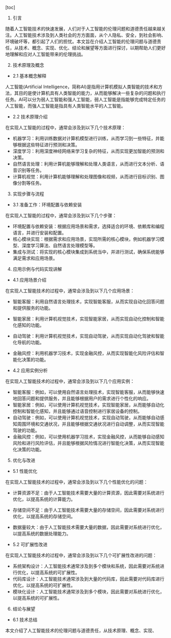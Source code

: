 
[toc]                    
                
                
1. 引言

随着人工智能技术的快速发展，人们对于人工智能的伦理问题和道德责任越来越关注。人工智能技术涉及到人类社会的方方面面，从个人隐私、安全，到社会影响、环境破坏等，都引起了人们的担忧。本文旨在介绍人工智能的伦理问题与道德责任，从技术、概念、实现、优化、结论和展望等方面进行探讨，以期帮助人们更好地理解和应对人工智能带来的伦理挑战。

2. 技术原理及概念

- 2.1 基本概念解释

人工智能(Artificial Intelligence，简称AI)是指用计算机模拟人类智能的技术和方法，其目的是使计算机具有人类智能的能力，从而能够解决一些复杂的问题和执行任务。AI可以分为弱人工智能和强人工智能，弱人工智能是指能够完成特定任务的人工智能，而强人工智能是指具有人类智能水平的人工智能。

- 2.2 技术原理介绍

在实现人工智能的过程中，通常会涉及到以下几个技术原理：

- 机器学习：利用训练数据对计算机模型进行训练，从而学习到一些特征，并能够根据这些特征进行预测和决策。
- 深度学习：利用深度神经网络来学习复杂的特征，从而实现更加智能的预测和决策。
- 自然语言处理：利用计算机能够理解和处理人类语言，从而进行文本分析、语音识别等任务。
- 计算机视觉：利用计算机能够理解和处理图像和视频，从而进行目标识别、图像分割等任务。

3. 实现步骤与流程

- 3.1 准备工作：环境配置与依赖安装

在实现人工智能的过程中，通常会涉及到以下几个步骤：

- 环境配置与依赖安装：根据应用场景和需求，选择适合的环境、依赖库和编程语言，并进行安装和配置。
- 核心模块实现：根据需求和应用场景，实现所需的核心模块，例如机器学习模型、深度学习算法、自然语言处理模型等。
- 集成与测试：将实现的核心模块集成到系统当中，并进行测试，确保系统能够满足需求和应用场景。

4. 应用示例与代码实现讲解

- 4.1 应用场景介绍

在实现人工智能技术的过程中，通常会涉及到以下几个应用场景：

- 智能客服：利用自然语言处理技术，实现智能客服，从而实现自动化回答问题和提供服务的功能。
- 智能家居：利用计算机视觉技术，实现智能家居，从而实现自动化控制和智能化感知的功能。
- 自动驾驶：利用计算机视觉技术，实现自动驾驶，从而实现自动化驾驶和智能化导航的功能。
- 金融风控：利用机器学习技术，实现金融风控，从而实现智能化风险评估和智能化决策的功能。

- 4.2 应用实例分析

在实现人工智能技术的过程中，通常会涉及到以下几个应用实例：

- 智能客服：例如，可以使用自然语言处理技术，实现智能客服，从而能够快速地回答问题和提供服务，并且能够根据用户的需求进行个性化的响应。
- 智能家居：例如，可以使用计算机视觉技术，实现智能家居，从而能够自动化控制和智能化感知，并且能够通过语音控制进行家居设备的控制。
- 自动驾驶：例如，可以使用计算机视觉技术，实现自动驾驶，从而能够自动感知周围环境和交通状况，并且能够根据交通状况进行自动调整，从而实现智能驾驶的功能。
- 金融风控：例如，可以使用机器学习技术，实现金融风控，从而能够自动感知风险和进行风险评估，并且能够根据风险情况进行智能化决策，从而实现智能化决策的功能。

5. 优化与改进

- 5.1 性能优化

在实现人工智能技术的过程中，通常会涉及到以下几个性能优化的问题：

- 计算资源不足：由于人工智能技术需要大量的计算资源，因此需要对系统进行优化，以提高系统的计算能力。
- 存储空间不足：由于人工智能技术需要大量的存储空间，因此需要对系统进行优化，以提高系统的存储空间。
- 数据量较大：由于人工智能技术需要大量的数据，因此需要对系统进行优化，以提高系统的数据处理能力。

- 5.2 可扩展性改进

在实现人工智能技术的过程中，通常会涉及到以下几个可扩展性改进的问题：

- 系统架构设计：人工智能技术通常涉及到多个模块和系统，因此需要对系统进行优化，以提高系统的可扩展性。
- 代码库设计：人工智能技术通常涉及到大量的代码库，因此需要对代码库进行优化，以提高系统的可扩展性。
- 模块化设计：人工智能技术通常涉及到多个模块，因此需要对系统进行优化，以提高系统的可扩展性。

6. 结论与展望

- 6.1 技术总结

本文介绍了人工智能技术的伦理问题与道德责任，从技术原理、概念、实现、

